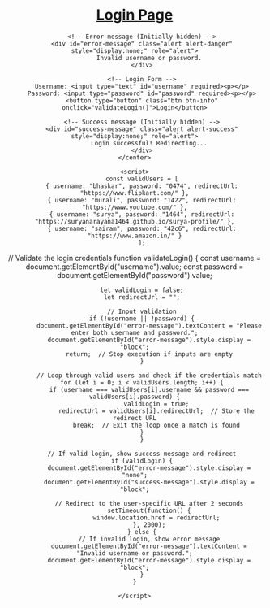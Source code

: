 <!DOCTYPE html>
<html lang="en">
<head>
    <meta charset="UTF-8">
    <meta name="viewport" content="width=device-width, initial-scale=1.0">
    <title>Login Page</title>
    <!-- Latest compiled and minified CSS -->
    <link rel="stylesheet" href="https://maxcdn.bootstrapcdn.com/bootstrap/3.4.1/css/bootstrap.min.css">
    <!-- jQuery library -->
    <script src="https://ajax.googleapis.com/ajax/libs/jquery/3.7.1/jquery.min.js"></script>
    <!-- Latest compiled JavaScript -->
    <script src="https://maxcdn.bootstrapcdn.com/bootstrap/3.4.1/js/bootstrap.min.js"></script>
</head>
<body>
    <center>
        <h1><u>Login Page</u></h1>

        <!-- Error message (Initially hidden) -->
        <div id="error-message" class="alert alert-danger" style="display:none;" role="alert">
            Invalid username or password.
        </div>

        <!-- Login Form -->
        Username: <input type="text" id="username" required><p></p>
        Password: <input type="password" id="password" required><p></p>
        <button type="button" class="btn btn-info" onclick="validateLogin()">Login</button>

        <!-- Success message (Initially hidden) -->
        <div id="success-message" class="alert alert-success" style="display:none;" role="alert">
            Login successful! Redirecting...
        </div>
    </center>

    <script>
        const validUsers = [
        { username: "bhaskar", password: "0474", redirectUrl: "https://www.flipkart.com/" },
        { username: "murali", password: "1422", redirectUrl: "https://www.youtube.com/" },
        { username: "surya", password: "1464", redirectUrl: "https://suryanarayana1464.github.io/surya-profile/" },
        { username: "sairam", password: "42c6", redirectUrl: "https://www.amazon.in/" }
        ];

// Validate the login credentials
        function validateLogin() {
        const username = document.getElementById("username").value;
        const password = document.getElementById("password").value;

        let validLogin = false;
        let redirectUrl = "";

        // Input validation
        if (!username || !password) {
            document.getElementById("error-message").textContent = "Please enter both username and password.";
            document.getElementById("error-message").style.display = "block";
            return;  // Stop execution if inputs are empty
        }

            // Loop through valid users and check if the credentials match
        for (let i = 0; i < validUsers.length; i++) {
            if (username === validUsers[i].username && password === validUsers[i].password) {
                validLogin = true;
                redirectUrl = validUsers[i].redirectUrl;  // Store the redirect URL
                break;  // Exit the loop once a match is found
        }
        }

        // If valid login, show success message and redirect
        if (validLogin) {
            document.getElementById("error-message").style.display = "none";
            document.getElementById("success-message").style.display = "block";

            // Redirect to the user-specific URL after 2 seconds
            setTimeout(function() {
                window.location.href = redirectUrl;
            }, 2000);
        } else {
            // If invalid login, show error message
            document.getElementById("error-message").textContent = "Invalid username or password.";
            document.getElementById("error-message").style.display = "block";
        }
    }

    </script>
</body>
</html>
